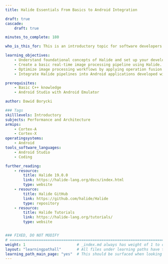 ```yaml
---
title: Halide Essentials From Basics to Android Integration

draft: true
cascade:
    draft: true

minutes_to_complete: 180

who_is_this_for: This is an introductory topic for software developers interested in learning how to use Halide for image processing. 

learning_objectives:
    - Understand foundational concepts of Halide and set up your development environment.
    - Create a basic real-time image processing pipeline using Halide.
    - Optimize image processing workflows by applying operation fusion in Halide.
    - Integrate Halide pipelines into Android applications developed with Kotlin.

prerequisites:
    - Basic C++ knowledge
    - Android Studio with Android Emulator

author: Dawid Borycki

### Tags
skilllevels: Introductory
subjects: Performance and Architecture
armips:
    - Cortex-A
    - Cortex-X
operatingsystems:
    - Android
tools_software_languages:
    - Android Studio
    - Coding

further_reading:
    - resource:
        title: Halide 19.0.0
        link: https://halide-lang.org/docs/index.html
        type: website
    - resource:
        title: Halide GitHub
        link: https://github.com/halide/Halide
        type: repository  
    - resource:
        title: Halide Tutorials
        link: https://halide-lang.org/tutorials/
        type: website


### FIXED, DO NOT MODIFY
# ================================================================================
weight: 1                       # _index.md always has weight of 1 to order correctly
layout: "learningpathall"       # All files under learning paths have this same wrapper
learning_path_main_page: "yes"  # This should be surfaced when looking for related content. Only set for _index.md of learning path content.
---
```

